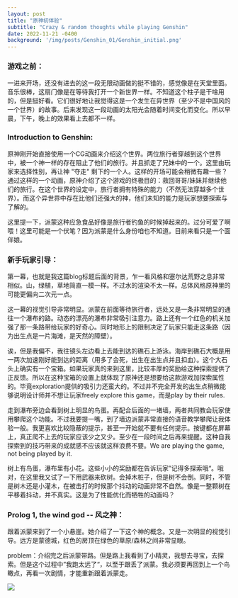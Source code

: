 ```yaml
---
layout: post
title: "原神初体验"
subtitle: "Crazy & random thoughts while playing Genshin"
date: 2022-11-21 -0400
background: '/img/posts/Genshin_01/Genshin_initial.png'
---
```

### 游戏之前：

⼀进来开场，还没有进去的这⼀段⽆限动画做的挺不错的，感觉像是在天堂⾥⾯。⾳乐很棒，这扇⻔像是在等待我打开⼀个新世界⼀样。不知道这个柱⼦是⼲啥⽤的，但是挺好看。它们很好地让我觉得这是一个发生在异世界（至少不是中国风的一个世界）的故事。后来发现这一段动画的太阳光会随着时间变化而变化。所以早晨，下午，晚上的效果看上去都不一样。

### Introduction to Genshin:

原神刚开始直接使用一个CG动画来介绍这个世界。两位旅行者穿越到这个世界中，被一个神一样的存在阻止了他们的旅行。并且抓走了兄妹中的一个。这里由玩家来选择性别，再让神 "夺走" 剩下的一个人。这样的开场可能会稍微有趣一些？通过这样的一个动画，原神介绍了这个游戏的终极目的：救回哥哥/妹妹并继续他们的旅行。在这个世界的设定中，旅行者拥有特殊的能力（不然无法穿越多个世界）。而这个异世界中存在比他们还强大的神，他们未知的能力是玩家想要探索与了解的。

这里提一下，派蒙这种应急食品好像是旅行者钓鱼的时候掉起来的。过分可爱了啊喂！这里可能是一个伏笔？因为派蒙是什么身份咱也不知道。目前来看只是一个面伴娘。

### 新手玩家引导：

第一幕，也就是我这篇blog标题后面的背景，乍一看风格和塞尔达荒野之息非常相似。山，绿植，草地简直一模一样。不过水的渲染不太一样。总体风格原神里的可能更偏向二次元一点。

这一幕的视觉引导非常明显。派蒙在前面等待旅行者，远处又是一条非常明显的通往一个瀑布的路。动态的漂亮的瀑布非常吸引注意力。路上还有一个红色的机关加强了那一条路带给玩家的好奇心。同时地形上的限制决定了玩家只能走这条路（因为出生点是一片海滩，是天然的障壁）。

诶，但是我偏不，我往镜头左边看上去能到达的礁石上游泳。海岸到礁石大概是用一两次加速刚好能到达的距离（用多了会死，出生在出生点并且扣血）。这个大石头上确实有一个宝箱。如果玩家真的来到这里，比较丰厚的奖励给这种探索提供了正反馈。所以在这种宝箱的设置上就体现了原神还是想要给这款游戏加探索属性的。毕竟exploration提供的吸引力还蛮大的。不过并不完全开发的出生点稍微能够说明设计师并不想让玩家freely explore this game，而是play by their rules.

走到瀑布旁边会看到树上明显的鸟蛋。再配合后面的一堵墙，两者共同教会玩家使用攀爬这个功能。不过我要提一嘴，到了墙边派蒙非常直接的语音教学攀爬让我体验一般。我更喜欢比较隐蔽的提示，甚至一开始就不要有任何提示。按键都在屏幕上，真正爬不上去的玩家应该少之又少。至少在一段时间之后再来提醒。这种自我探索到的技巧带来的成就感不应该就这样浪费不要。We are playing the game, not being played by it. 

树上有鸟蛋，瀑布里有小花。这些小小的奖励都在告诉玩家”记得多探索哦“。哦对，在这里我又试了一下用武器来砍树。会掉木桩子，但是树不会倒。同时，不管是树木还是小灌木，在被击打的时候那个抖动的动画非常不自然。像是一整颗树在平移着抖动，并不真实。这是为了性能优化而牺牲的动画吗？

### Prolog 1, the wind god -- 风之神：

跟着派蒙来到了一个小悬崖。她介绍了⼀下这个神的概念。又是一次明显的视觉引导。远方是蒙德城，红色的房顶在绿色的草原/森林之间非常显眼。


problem：介绍完之后派蒙带路。但是路上我看到了小精灵，我想去寻宝，去探索。但是这个过程中”我跑太远了“，以至于跟丢了派蒙。我必须要再回到上⼀个⻦瞰点，再看一次剧情，才能重新跟着派蒙走。

<img class="img-fluid" src="/img/posts/Genshin_01/elf.png">